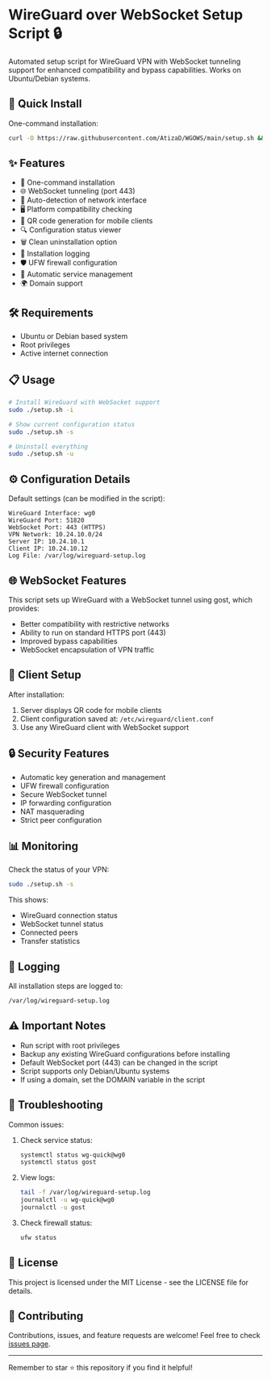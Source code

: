 # WireGuard over WebSocket Setup Script 🔒

Automated setup script for WireGuard VPN with WebSocket tunneling support for enhanced compatibility and bypass capabilities. Works on Ubuntu/Debian systems.

## 🚀 Quick Install

One-command installation:
```bash
curl -O https://raw.githubusercontent.com/AtizaD/WGOWS/main/setup.sh && chmod +x setup.sh && sudo ./setup.sh -i
```

## ✨ Features

- 🔧 One-command installation
- 🌐 WebSocket tunneling (port 443)
- 🔄 Auto-detection of network interface
- 🖥️ Platform compatibility checking
- 📱 QR code generation for mobile clients
- 🔍 Configuration status viewer
- 🗑️ Clean uninstallation option
- 📝 Installation logging
- 🛡️ UFW firewall configuration
- 🔌 Automatic service management
- 🌍 Domain support

## 🛠️ Requirements

- Ubuntu or Debian based system
- Root privileges
- Active internet connection

## 📋 Usage

```bash
# Install WireGuard with WebSocket support
sudo ./setup.sh -i

# Show current configuration status
sudo ./setup.sh -s

# Uninstall everything
sudo ./setup.sh -u
```

## ⚙️ Configuration Details

Default settings (can be modified in the script):
```plaintext
WireGuard Interface: wg0
WireGuard Port: 51820
WebSocket Port: 443 (HTTPS)
VPN Network: 10.24.10.0/24
Server IP: 10.24.10.1
Client IP: 10.24.10.12
Log File: /var/log/wireguard-setup.log
```

## 🌐 WebSocket Features

This script sets up WireGuard with a WebSocket tunnel using gost, which provides:
- Better compatibility with restrictive networks
- Ability to run on standard HTTPS port (443)
- Improved bypass capabilities
- WebSocket encapsulation of VPN traffic

## 📱 Client Setup

After installation:
1. Server displays QR code for mobile clients
2. Client configuration saved at: `/etc/wireguard/client.conf`
3. Use any WireGuard client with WebSocket support

## 🔒 Security Features

- Automatic key generation and management
- UFW firewall configuration
- Secure WebSocket tunnel
- IP forwarding configuration
- NAT masquerading
- Strict peer configuration

## 📊 Monitoring

Check the status of your VPN:
```bash
sudo ./setup.sh -s
```

This shows:
- WireGuard connection status
- WebSocket tunnel status
- Connected peers
- Transfer statistics

## 📝 Logging

All installation steps are logged to:
```bash
/var/log/wireguard-setup.log
```

## ⚠️ Important Notes

- Run script with root privileges
- Backup any existing WireGuard configurations before installing
- Default WebSocket port (443) can be changed in the script
- Script supports only Debian/Ubuntu systems
- If using a domain, set the DOMAIN variable in the script

## 🔧 Troubleshooting

Common issues:
1. Check service status:
   ```bash
   systemctl status wg-quick@wg0
   systemctl status gost
   ```

2. View logs:
   ```bash
   tail -f /var/log/wireguard-setup.log
   journalctl -u wg-quick@wg0
   journalctl -u gost
   ```

3. Check firewall status:
   ```bash
   ufw status
   ```

## 📜 License

This project is licensed under the MIT License - see the LICENSE file for details.

## 🤝 Contributing

Contributions, issues, and feature requests are welcome! Feel free to check [issues page](https://github.com/AtizaD/wireguard/issues).

---
Remember to star ⭐ this repository if you find it helpful!
